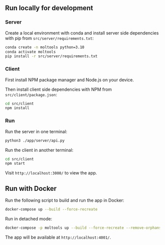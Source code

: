 ## Run locally for development

### Server

Create a local environment with conda and install server side dependencies with pip from `src/server/requirements.txt`:

```bash
conda create -n moltools python=3.10
conda activate moltools
pip install -r src/server/requirements.txt
```

### Client

First install NPM package manager and Node.js on your device.

Then install client side dependencies with NPM from `src/client/package.json`:

```bash
cd src/client
npm install
```

### Run

Run the server in one terminal:

```bash
python3 ./app/server/api.py
```

Run the client in another terminal:

```bash
cd src/client
npm start
```

Visit `http://localhost:3000/` to view the app.

## Run with Docker

Run the following script to build and run the app in Docker:

```bash
docker-compose up --build --force-recreate
```

Run in detached mode:
    
```bash
docker-compose -p moltools up --build --force-recreate --remove-orphans -d
```

The app will be available at `http://localhost:4001/`.